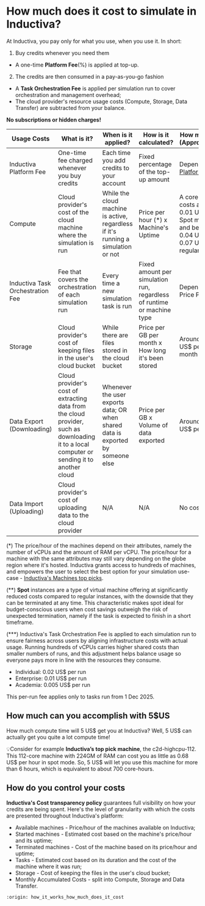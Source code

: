 # How much does it cost to simulate in Inductiva?

At Inductiva, you pay only for what you use, when you use it. In short:
1. Buy credits whenever you need them
  - A one-time **Platform Fee**(%) is applied at top-up.
2. The credits are then consumed in a pay-as-you-go fashion
  - A **Task Orchestration Fee** is applied per simulation run to cover orchestration and management overhead;
  - The cloud provider's resource usage costs (Compute, Storage, Data Transfer) are subtracted from your balance.

**No subscriptions or hidden charges!**


| Usage Costs  | What is it? | When is it applied? | How is it calculated? | How much is it? (Approximately) |
| --------------- | ------------- | ------------- | ------------- | ------------- |
| Inductiva Platform Fee | One-time fee charged whenever you buy credits | Each time you add credits to your account | Fixed percentage of the top-up amount | Depends on the [Platform Plan](https://inductiva.ai/pricing) |
| Compute |  Cloud provider's cost of the cloud machine where the simulation is run | While the cloud machine is active, regardless if it's running a simulation or not | Price per hour (*) x Machine's Uptime | A core-hour costs approx. 0.01 US\$ in Spot mode (**); and between 0.04 US\$ and 0.07 US\$ in regular mode |
| Inductiva Task Orchestration Fee | Fee that covers the orchestration of each simulation run | Every time a new simulation task is run | Fixed amount per simulation run, regardless of runtime or machine type | Depends on the Price Plan (***) |
| Storage | Cloud provider's cost of keeping files in the user's cloud bucket | While there are files stored in the cloud bucket | Price per GB per month x How long it's been stored | Around 0.02 US\$ per GB per month |
| Data Export (Downloading) |  Cloud provider's cost of extracting data from the cloud provider, such as downloading it to a local computer or sending it to another cloud | Whenever the user exports data; OR when shared data is exported by someone else | Price per GB x Volume of data exported | Around 0.12 US\$ per GB |
| Data Import (Uploading) |  Cloud provider's cost of uploading data to the cloud provider | N/A | N/A | No cost |

(*) The price/hour of the machines depend on their attributes, namely the number of vCPUs and the amount of RAM per vCPU. The price/hour for a machine with the same attributes may still vary depending on the globe region where it's hosted. Inductiva grants access to hundreds of machines, and empowers the user to select the best option for your simulation use-case - [Inductiva's Machines top picks](https://inductiva.ai/machines?view=top-picks).

(**) __Spot__ instances are a type of virtual machine offering at significantly reduced costs compared to regular instances, with the downside that they can be terminated at any time. This characteristic makes spot ideal for budget-conscious users when cost savings outweigh the risk of unexpected termination, namely if the task is expected to finish in a short timeframe.

(***) Inductiva's Task Orchestration Fee is applied to each simulation run to ensure fairness across users by aligning infrastructure costs with actual usage. Running hundreds of vCPUs carries higher shared costs than smaller numbers of runs, and this adjustment helps balance usage so everyone pays more in line with the resources they consume.
- Individual: 0.02 US\$ per run
- Enterprise: 0.01 US\$ per run
- Academia: 0.005 US\$ per run

This per-run fee applies only to tasks run from 1 Dec 2025.


## How much can you accomplish with 5\$US
How much compute time will 5 US\$ get you at Inductiva? Well, 5 US\$ can actually get you quite a lot compute time!

💡Consider for example **Inductiva’s top pick machine**, the c2d-highcpu-112.
This 112-core machine with 224GM of RAM can cost you as little as 0.68 US\$ per hour in spot mode. So, 5 US\$ will let you use this machine for more than 6 hours, which is equivalent to about 700 core-hours.


## How do you control your costs
**Inductiva's Cost transparency policy** guarantees full visibility on how your credits are being spent.
Here's the level of granularity with which the costs are presented throughout Inductiva's platform:
+ Available machines - Price/hour of the machines available on Inductiva;
+ Started machines - Estimated cost based on the machine's price/hour and its uptime;
+ Terminated machines - Cost of the machine based on its price/hour and uptime;
+ Tasks - Estimated cost based on its duration and the cost of the machine where it was run;
+ Storage - Cost of keeping the files in the user's cloud bucket;
+ Monthly Accumulated Costs - split into Compute, Storage and Data Transfer.


```{banner_small}
:origin: how_it_works_how_much_does_it_cost
```
